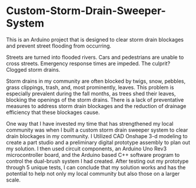 # Custom-Storm-Drain-Sweeper-System
This is an Arduino project that is designed to clear storm drain blockages and prevent street flooding from occurring.


Streets are turned into flooded rivers. Cars and pedestrians are unable to cross streets. Emergency response times are impeded. The culprit? Clogged storm drains.


Storm drains in my community are often blocked by twigs, snow, pebbles, grass clippings, trash, and, most prominently, leaves. This problem is especially
prevalent during the fall months, as trees shed their leaves, blocking the openings of the storm drains. There is a lack of preventative measures to address storm
drain blockages and the reduction of drainage efficiency that these blockages cause.
 
One way that I have invested my time that has strengthened my local community was when I built a custom storm drain sweeper system to clear drain blockages 
in my community. I Utilized CAD Onshape 3-d modeling to create a part studio and a preliminary digital prototype assembly to plan out my solution. I then used
circuit components, an Arduino Uno Rev3 microcontroller board, and the Arduino based C++ software program to control the dual-brush system I had created. After
testing out my prototype through 5 unique tests, I can conclude that my solution works and has the potential to help not only my local community but also those on a
larger scale.

